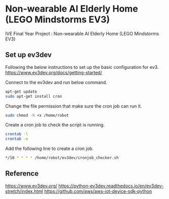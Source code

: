 # Non-wearable AI Elderly Home (LEGO Mindstorms EV3)
IVE Final Year Project : Non-wearable AI Elderly Home (LEGO Mindstorms EV3)

## Set up ev3dev
Following the below instructions to set up the basic configuration for ev3.
https://www.ev3dev.org/docs/getting-started/

Connect to the ev3dev and run below command.
```bash
apt-get update
sudo apt-get install cron
```

Change the file permission that make sure the cron job can run it.
```bash
sudo chmod -R +x /home/robot
```

Create a cron job to check the script is running.
```bash
crontab -l
crontab -e
```

Add the following line to create a cron job.
```bash
*/10 * * * * /home/robot/ev3dev/cronjob_checker.sh
```

## Reference
https://www.ev3dev.org/
https://python-ev3dev.readthedocs.io/en/ev3dev-stretch/index.html
https://github.com/aws/aws-iot-device-sdk-python




